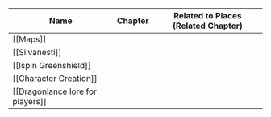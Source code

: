 | Name                             | Chapter | Related to Places (Related Chapter) |
| -------------------------------- | ------- | ----------------------------------- |
| [[Maps]]                         |         |                                     |
| [[Silvanesti]]                   |         |                                     |
| [[Ispin Greenshield]]            |         |                                     |
| [[Character Creation]]           |         |                                     |
| [[Dragonlance lore for players]] |         |                                     |